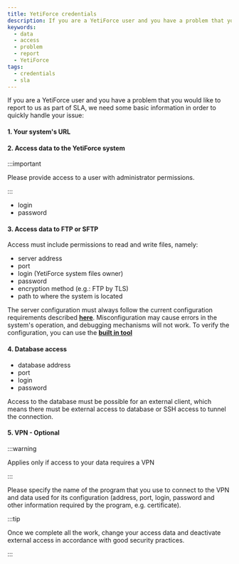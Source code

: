 ```yaml
---
title: YetiForce credentials
description: If you are a YetiForce user and you have a problem that you would like to report to us as part of SLA.
keywords:
  - data
  - access
  - problem
  - report
  - YetiForce
tags:
  - credentials
  - sla
---
```


If you are a YetiForce user and you have a problem that you would like to report to us as part of SLA, we need some basic information in order to quickly handle your issue:

#### 1. Your system's URL

#### 2. Access data to the YetiForce system

:::important

Please provide access to a user with administrator permissions.

:::

- login
- password

#### 3. Access data to FTP or SFTP

Access must include permissions to read and write files, namely:

- server address
- port
- login (YetiForce system files owner)
- password
- encryption method (e.g.: FTP by TLS)
- path to where the system is located

The server configuration must always follow the current configuration requirements described [**here**](/introduction/requirements/). Misconfiguration may cause errors in the system's operation, and debugging mechanisms will not work. To verify the configuration, you can use the [**built in tool**](/administrator-guides/logs/server-configuration)

#### 4. Database access

- database address
- port
- login
- password

Access to the database must be possible for an external client, which means there must be external access to database or SSH access to tunnel the connection.

#### 5. VPN - Optional

:::warning

Applies only if access to your data requires a VPN

:::

Please specify the name of the program that you use to connect to the VPN and data used for its configuration (address, port, login, password and other information required by the program, e.g. certificate).

:::tip

Once we complete all the work, change your access data and deactivate external access in accordance with good security practices.

:::
